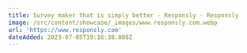 ```yaml
---
title: Survey maker that is simply better - Responsly - Responsly
image: /src/content/showcase/_images/www.responsly.com.webp
url: 'https://www.responsly.com'
dateAdded: 2023-07-05T19:16:38.000Z
---
```


